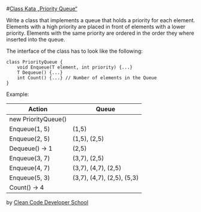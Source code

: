 #[Class Kata „Priority Queue“](http://ccd-school.de/en/coding-dojo/classes-katas/priority-queue/)


Write a class that implements a queue that holds a priority for each element. Elements with a high priority are placed in front of elements with a lower priority. Elements with the same priority are ordered in the order they where inserted into the queue.

The interface of the class has to look like the following:
	
    class PriorityQueue {
        void Enqueue(T element, int priority) {...}
        T Dequeue() {...}
        int Count() {...} // Number of elements in the Queue
    }


Example:

| Action                   | Queue                      |
|--------------------------|----------------------------|
| new PriorityQueue<int>() |                            |
| Enqueue(1, 5)            | (1,5)                      |
| Enqueue(2, 5)            | (1,5), (2,5)               |
| Dequeue() -> 1           | (2,5)                      |
| Enqueue(3, 7)            | (3,7), (2,5)               |
| Enqueue(4, 7)            | (3,7), (4,7), (2,5)        |
| Enqueue(5, 3)            | (3,7), (4,7), (2,5), (5,3) |
| Count() -> 4             |                            |


by [Clean Code Developer School](http://ccd-school.de/)